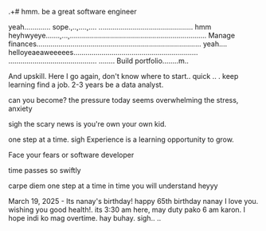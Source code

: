 .+# hmm.
be a great software engineer

yeah.............
sope.,..,....,....
...............................................
hmm heyhwyeye.......,...,....................................................................
Manage finances..................................................................................
yeah.... helloyeaeaweeeees..............................................................
............................................
........
Build portfolio........m..

And upskill.
Here I go again, don't know where to start..
quick ..
.
keep learning
find a job. 2-3 years be a data analyst.

can you become? the pressure today seems overwhelming the stress, anxiety 

 sigh
the scary news is you're own your own kid.

one step at a time.
sigh 
Experience is a learning opportunity to grow.

Face your fears
or software developer 

time passes so swiftly 

carpe diem one step at a time
 in time you will understand heyyy

 March 19, 2025 - Its nanay's birthday! happy 65th birthday nanay I love you. wishing you good health!. its 3:30 am here, may duty pako 6 am karon. I hope indi ko mag overtime. hay buhay.
 sigh..
..
